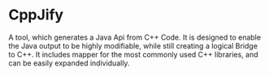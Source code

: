 # CppJify
A tool, which generates a Java Api from C++ Code. It is designed to enable the Java output to be highly modifiable, while still creating a logical Bridge to C++. It includes mapper for the most commonly used C++ libraries, and can be easily expanded individually.
